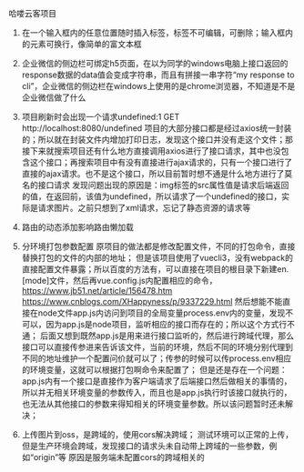 <!--
 * @Author: qianqian.zhao
 * @Date: 2020-10-22 10:45:26
 * @LastEditors: qianqian.zhao
 * @LastEditTime: 2020-10-27 21:41:46
 * @Description: 项目问题记录
-->
哈喽云客项目
1. 在一个输入框内的任意位置随时插入标签，标签不可编辑，可删除；输入框内的元素可换行，像简单的富文本框
2. 企业微信的侧边栏可绑定h5页面，在以为同学的windows电脑上接口返回的response数据的data值会变成字符串，而且有拼接一串字符“my response to cli”，企业微信的侧边栏在windows上使用的是chrome浏览器，不知道是不是企业微信做了什么
3. 项目刷新时会出现一个请求undefined:1 GET http://localhost:8080/undefined 项目的大部分接口都是经过axios统一封装的；所以就在封装文件内增加打印日志，发现这个接口并没有走这个文件；那接下来就搜索项目还有什么地方直接调用axios进行了接口请求，其中也没包含这个接口；再搜索项目中有没有直接进行ajax请求的，只有一个接口进行了直接的ajax请求。也不是这个接口，所以目前暂时想不通是什么地方进行了莫名的接口请求
  发现问题出现的原因是：img标签的src属性值是请求后端返回的值，在返回前，该值为undefined，所以请求了一个undefined的接口，实际是请求图片。之前只想到了xml请求，忘记了静态资源的请求等
4. 路由的动态添加影响路由懒加载
5. 分环境打包参数配置
  原项目的做法都是修改配置文件，不同的打包命令，直接替换打包的文件的内部的地址；
  但是该项目使用了vuecli3，没有webpack的直接配置文件暴露；所以百度的方法有，可以直接在项目的根目录下新建en.[mode]文件，然后再vue.config.js内配置相应的命令，https://www.jb51.net/article/156478.htm
  https://www.cnblogs.com/XHappyness/p/9337229.html
  然后想能不能直接在node文件app.js内访问到项目的全局变量process.env内的变量，发现不可以，因为app.js是node项目，监听相应的接口而存在的；所以这个方式行不通；
  后面又想到既然app.js是用来进行接口监听的，然后进行跨域代理，那么接口可以直接传参进来告诉该文件，当前的环境，然后不同的环境分别代理到不同的地址维护一个配置问价就可以了；传参的时候可以传process.env相应的环境变量，这就可以根据打包啊命令来配置了；
  但是还是存在一个问题：app.js内有一个接口是直接作为客户端请求了后端接口然后做相关的事情的，所以并无相关环境变量的参数传入，而且也是app.js执行时该接口就执行的，也无法从其他接口的参数来得知相关的环境变量参数。所以该问题暂时还未解决；

6. 上传图片到oss，是跨域的，使用cors解决跨域；
    测试环境可以正常的上传，但是生产环境会跨域，发现接口的请求头未自动带上跨域的一些参数，例如“origin”等
    原因是服务端未配置cors的跨域相关的